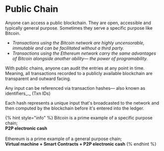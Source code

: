 # Public Chain

Anyone can access a public blockchain. They are open, accessible and typically general purpose. Sometimes they serve a specific purpose like Bitcoin.

* _Transactions using the Bitcoin network are highly uncensorable, immutable and can be facilitated without a third party._&#x20;
* _Transactions using the Ethereum network carry the same advantages of Bitcoin alongside another ability— the power of programability._

With public chains, anyone can audit the entries at any point in time. Meaning, all transactions recorded to a publicly available blockchain are transparent and outward facing.&#x20;

Any input can be referenced via transaction hashes— also known as identifiers_._ (Txn IDs)

Each hash represents a unique input that's broadcasted to the network and then computed by the blockchain before it's entered into the ledger.

{% hint style="info" %}
Bitcoin is a prime example of a specific purpose chain; \
**P2P electronic cash** \
\
Ethereum is a prime example of a general purpose chain; \
**Virtual machine + Smart Contracts + P2P electronic cash**
{% endhint %}
